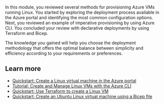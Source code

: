 In this module, you reviewed several methods for provisioning Azure VMs running Linux. You started by exploring the deployment process available in the Azure portal and identifying the most common configuration options. Next, you reviewed an example of imperative provisioning by using Azure CLI. You concluded your review with declarative deployments by using Terraform and Bicep.

The knowledge you gained will help you choose the deployment methodology that offers the optimal balance between simplicity and efficiency according to your requirements or preferences.

## Learn more

- [Quickstart: Create a Linux virtual machine in the Azure portal](/azure/virtual-machines/linux/quick-create-portal)
- [Tutorial: Create and Manage Linux VMs with the Azure CLI](/azure/virtual-machines/linux/tutorial-manage-vm)
- [Quickstart: Use Terraform to create a Linux VM](/azure/virtual-machines/linux/quick-create-terraform)
- [Quickstart: Create an Ubuntu Linux virtual machine using a Bicep file](/azure/virtual-machines/linux/quick-create-bicep)
